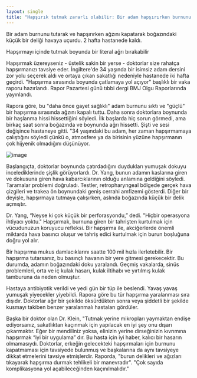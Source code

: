 ```yaml
---
layout: single
title: "Hapşırık tutmak zararlı olabilir: Bir adam hapşırırken burnunu tutarak ve ağzını kapatarak boğazında bir delik açtı!"
---
```

Bir adam burnunu tutarak ve hapşırırken ağzını kapatarak boğazındaki küçük bir deliği havaya uçurdu. 2 hafta hastanede kaldı.

Hapşırmayı içinde tutmak boyunda bir literal ağrı bırakabilir

Hapşırmak üzereyseniz - üstelik sakin bir yerse - doktorlar size rahatça hapşırmanızı tavsiye eder. İngiltere'de 34 yaşında bir isimsiz adam dersini zor yolu seçerek aldı ve ortaya çıkan sakatlığı nedeniyle hastanede iki hafta geçirdi. "Hapşırma sırasında boyunda çatlamaya yol açıyor" başlıklı bir vaka raporu hazırlandı. Rapor Pazartesi günü tıbbi dergi BMJ Olgu Raporlarında yayınlandı.

Rapora göre, bu "daha önce gayet sağlıklı" adam burnunu sıktı ve "güçlü" bir hapşırma sırasında ağzını kapalı tuttu. Daha sonra doktorlara boynunda bir haşlanma hissi hissettiğini söyledi. İlk başlarda hiç sorun görmedi, ama birkaç saat sonra boğazında ve boynunda ağrı hissetti. Şişti ve sesi değişince hastaneye gitti.
"34 yaşındaki bu adam, her zaman hapşırmamaya çalıştığını söyledi çünkü o, atmosfere ya da birisinin yüzüne hapşırmanın çok hijyenik olmadığını düşünüyor.

![image](https://www.abc.net.au/cm/rimage/9329682-16x9-large.jpg?v=2)

Başlangıçta, doktorlar boynunda çatırdadığını duydukları yumuşak dokuyu incelediklerinde şişlik görüyorlardı. Dr. Yang, bunun adamın kaslarına giren ve dokusuna giren hava kabarcıklarının olduğu anlamına geldiğini söyledi.
Taramalar problemi doğruladı. Testler, retropharyngeal bölgede gerçek hava çizgileri ve trakea ön boynundaki geniş cerrahi amfizemi gösterdi. Diğer bir deyişle, hapşırmaya tutmaya çalışırken, aslında boğazında küçük bir delik açmıştır.

<script async src="//pagead2.googlesyndication.com/pagead/js/adsbygoogle.js"></script>
<ins class="adsbygoogle"
     style="display:block; text-align:center;"
     data-ad-layout="in-article"
     data-ad-format="fluid"
     data-ad-client="ca-pub-7868661326160958"
     data-ad-slot="3072558811"></ins>
<script>
     (adsbygoogle = window.adsbygoogle || []).push({});
</script>

Dr. Yang, “Neyse ki çok küçük bir perforasyondu,” dedi. "Hiçbir operasyona ihtiyacı yoktu."
Hapşırmak, burnuna giren bir tahrişten kurtulmak için vücudunuzun koruyucu refleksi. Bir hapşırma ile, akciğerlerde önemli miktarda hava basıncı oluşur ve tahriş edici kurtulmak için burun boşluğuna doğru yol alır.

Bir hapşırma mukus damlacıklarını saatte 100 mil hızla ilerletebilir. Bir hapşırma tutarsanız, bu basınçlı havanın bir yere gitmesi gerekecektir. Bu durumda, adamın boğazındaki doku yaralandı. Geçmiş vakalarda, sinüs problemleri, orta ve iç kulak hasarı, kulak iltihabı ve yırtılmış kulak tamburuna da neden olmuştur.

Hastaya antibiyotik verildi ve yedi gün bir tüp ile beslendi. Yavaş yavaş yumuşak yiyecekler yiyebildi.
Rapora göre bu tür hapşırma yaralanması sıra dışıdır. Doktorlar ağır bir şekilde öksürdükten sonra veya şiddetli bir şekilde kusmayı takiben benzer yaralanmalı hastaları gördüler.

Başka bir doktor olan Dr. Klein, "Tutmak yerine mikropları yaymaktan endişe ediyorsanız, sakatlıktan kaçınmak için yapılacak en iyi şey onu dışarı çıkarmaktır. Eğer bir mendiliniz yoksa, elinizin yerine dirseğinizin kıvrımına hapşırmak “iyi bir uygulama” dır.
Bu hasta için iyi haber, kalıcı bir hasarın olmamasıydı. Doktorlar, erkeğin gelecekteki hapşırmaları için burnunu kapatmaması için tavsiyede bulunmuş ve başkalarına da aynı tavsiyeye dikkat etmelerini tavsiye etmişlerdir.
Raporda, "burun delikleri ve ağızları tıkayarak hapşırma durmak tehlikeli bir manevradır". "Çok sayıda komplikasyona yol açabileceğinden kaçınılmalıdır."
